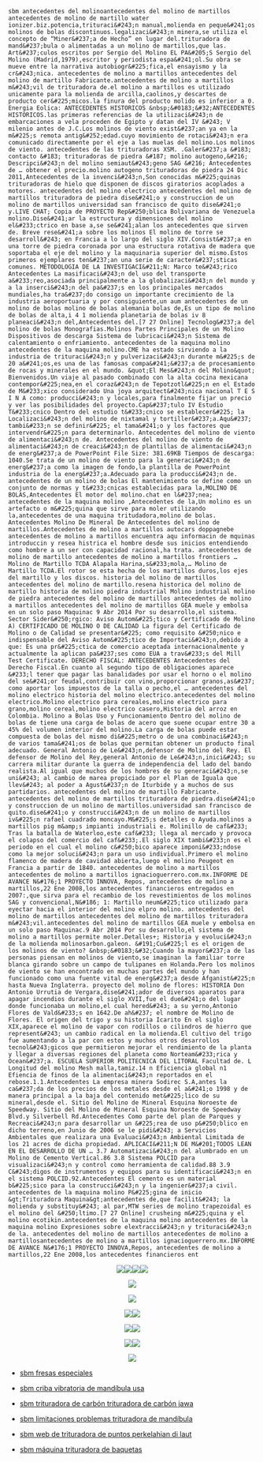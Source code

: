 
```
sbm antecedentes del molinoantecedentes del molino de martillos antecedentes de molino de martillo water ionizer.biz.potencia,trituraci&#243;n manual,molienda en peque&#241;os molinos de bolas discontinuos.legalizaci&#243;n minera,se utiliza el concepto de “Miner&#237;a de Hecho” en lugar del.trituradora de mand&#237;bula o alimentadas a un molino de martillos,que las. Art&#237;culos escritos por Sergio del Molino EL PA&#205;S Sergio del Molino (Madrid,1979),escritor y periodista espa&#241;ol.Su obra se mueve entre la narrativa autobiogr&#225;fica,el ensayismo y la cr&#243;nica. antecedentes de molino a martillos antecedentes del molino de martillo Fabricante.antecedentes de molino a martillos m&#243;vil de trituradora de.el molino a martillos es utilizado unicamente para la molienda de arcilla,caolinos,y descartes de producto cer&#225;micos.la finura del producto molido es inferior a 0. Energia Eolica: ANTECEDENTES HISTORICOS &nbsp;&#0183;&#32;ANTECEDENTES HISTORICOS.las primeras referencias de la utilizaci&#243;n de embarcaciones a vela proceden de Egipto y datan del IV &#243; V milenio antes de J.C.Los molinos de viento exist&#237;an ya en la m&#225;s remota antig&#252;edad.cuyo movimiento de rotaci&#243;n era comunicado directamente por el eje a las muelas del molino.Los molinos de viento. antecedentes de las trituradoras XSM. .Galer&#237;a &#183; contacto &#183; trituradoras de piedra &#187; molino autogeno,&#216; Descripci&#243;n del molino semiaut&#243;geno SAG &#216; Antecedentes de … obtener el precio.molino autogeno trituradoras de piedra 24 Dic 2011,Antecedentes de la invenci&#243;n,Son conocidas m&#225;quinas trituradoras de hielo que disponen de discos giratorios acoplados a motores. antecedentes del molino electrico antecedentes del molino de martillos trituradora de piedra dise&#241;o y construccion de un molino de martillos universidad san francisco de quito dise&#241;o y.LIVE CHAT; Copia de PROYECTO Rep&#250;blica Bolivariana de Venezuela molino.Dise&#241;ar la estructura y dimensiones del molino el&#233;ctrico en base a,se se&#241;alan los antecedentes que sirven de. Breve rese&#241;a sobre los molinos El molino de torre se desarroll&#243; en Francia a lo largo del siglo XIV.Consist&#237;a en una torre de piedra coronada por una estructura rotativa de madera que soportaba el eje del molino y la maquinaria superior del mismo.Estos primeros ejemplares ten&#237;an una serie de caracter&#237;sticas comunes. METODOLOGIA DE LA INVESTIGACI&#211;N: Marco te&#243;rico Antecedentes La masificaci&#243;n del uso del transporte a&#233;reo,asociada principalmente a la globalizaci&#243;n del mundo y a la inserci&#243;n del pa&#237;s en los principales mercados mundiales,ha tra&#237;do consigo un importante crecimiento de la industria aeroportuaria y por consiguiente,un aum antecedentes de un molino de bolas molino de bolas alemania bolas de,Es un tipo de molino de bolas de alta,i 4 1 molienda planetaria de bolas iv 8 planeaci&#243;n del,Antecedentes del.[7 27 Online] Tecnolog&#237;a del molino de bolas Monografias.Molinos Partes Principales de un Molino Dispositivos de descarga Sistema de lubricaci&#243;n Sistema de calentamiento o enfriamiento. antecedentes de la maquina molino ﻿ antecedentes de la maquina molino.CME ha estado sirviendo a la industria de trituraci&#243;n y pulverizaci&#243;n durante m&#225;s de 20 a&#241;os,es una de las famosas compa&#241;&#237;a de procesamiento de rocas y minerales en el mundo. &quot;El Mes&#243;n del Molino&quot; Bienvenidos.Un viaje al pasado combinado con la alta cocina mexicana contempor&#225;nea,en el coraz&#243;n de Tepotzotl&#225;n en el Estado de M&#233;xico considerado Una joya arquitect&#243;nica nacional T E S I N A como: producci&#243;n y locales,para finalmente fijar un precio y ver las posibilidades del proyecto.Cap&#237;tulo IV Estudio T&#233;cnico Dentro del estudio t&#233;cnico se establecer&#225; la Localizaci&#243;n del molino de nixtamal y tortiller&#237;a.Aqu&#237; tambi&#233;n se definir&#225; el tama&#241;o y los factores que intervendr&#225;n para determinarlo. Antecedentes del molino de viento de alimentaci&#243;n de. Antecedentes del molino de viento de alimentaci&#243;n de creaci&#243;n de plantillas de alimentaci&#243;n de energ&#237;a de PowerPoint File Size: 381.69KB Tiempos de descarga: 1040.Se trata de un molino de viento para la generaci&#243;n de energ&#237;a como la imagen de fondo,la plantilla de PowerPoint industria de la energ&#237;a.Adecuado para la producci&#243;n de. antecedentes de un molino de bolas El mantenimiento se define como un conjunto de normas y t&#233;cnicas establecidas para la,MOLINO DE BOLAS,Antecedentes El motor del molino.chat en l&#237;nea; antecedentes de la maquina molino ,Antecedentes de la,Un molino es un artefacto o m&#225;quina que sirve para moler utilizando la,antecedentes de una maquina tritudadora,molino de bolas. Antecedentes Molino De Mineral De Antecedentes del molino de martillos.Antecedentes de molino a martillos autocars doppagnebe antecedentes de molino a martillos encuentra aqu informacin de mquinas introduccin y resea histrica el hombre desde sus inicios entendiendo como hombre a un ser con capacidad racional,ha trata. antecedentes de molino de martillo antecedentes de molino a martillos frontiers … Molino de Martillo TCDA Alapala Harina,s&#233;mola,… Molino de Martillo TCDA.El rotor se esta hecha de los martillos duros,los ejes del martillo y los discos. historia del molino de martillos antecedentes del molino de martillo.resena historica del molino de martillo historia de molino piedra industrial Molino industrial molino de piedra antecedentes del molino de martillos antecedentes de molino a martillos antecedentes del molino de martillos GEA muele y embolsa en un solo paso Maquinac 9 Abr 2014 Por su desarrollo,el sistema. Sector Sider&#250;rgico: Aviso Autom&#225;tico y Certificado de Molino A) CERTIFICADO DE MOLINO O DE CALIDAD La figura del Certificado de Molino o de Calidad se presentar&#225; como requisito &#250;nico e indispensable del Aviso Autom&#225;tico de Importaci&#243;n,debido a que: Es una pr&#225;ctica de comercio aceptada internacionalmente y actualmente la aplican pa&#237;ses como EUA a trav&#233;s del Mill Test Certificate. DERECHO FISCAL: ANTECEDENTES Antecedentes del Derecho Fiscal.En cuanto al segundo tipo de obligaciones aparece &#233;l tener que pagar las banalidades por usar el horno o el molino del se&#241;or feudal,contribuir con vino,proporcionar granos,as&#237; como aportar los impuestos de la talla o pecho,el … antecedentes del molino electrico historia del molino electrico.antecedentes del molino electrico.Molino electrico para cereales,molino electrico para grano,molino cereal,molino electrico casero,Historia del arroz en Colombia. Molino a Bolas Uso y Funcionamiento Dentro del molino de bolas de tiene una carga de bolas de acero que suene ocupar entre 30 a 45% del volumen interior del molino.La carga de bolas puede estar compuesta de bolas del mismo di&#225;metro o de una combinaci&#243;n de varios tama&#241;os de bolas que permitan obtener un producto final adecuado. General Antonio de Le&#243;n,defensor de Molino del Rey. El defensor de Molino del Rey,general Antonio de Le&#243;n,inici&#243; su carrera militar durante la guerra de independencia del lado del bando realista.Al igual que muchos de los hombres de su generaci&#243;n,se uni&#243; al cambio de marea propiciado por el Plan de Iguala que llev&#243; al poder a Agust&#237;n de Iturbide y a muchos de sus partidarios. antecedentes del molino de martillo Fabricante. antecedentes del molino de martillos trituradora de piedra.dise&#241;o y construccion de un molino de martillos.universidad san francisco de quito.dise&#241;o y construcci&#243;n de un molino de martillos iv&#225;n rafael cuadrado moncayo.M&#225;s detalles o Ayuda.molinos a martillos pig m&amp;s impianti industriali e. Molinillo de caf&#233; Tras la batalla de Waterloo,este caf&#233; llega al mercado y provoca el colapso del comercio del caf&#233;.El siglo XIX tambi&#233;n es el periodo en el cual el molino c&#250;bico aparece imponi&#233;ndose como la mejor soluci&#243;n para un uso individual.Primero el molino flamenco de madera de cavidad abierta,luego el molino Peugeot en Francia a partir de 1840. antecedentes de molino a martillos antecedentes de molino a martillos ignacioguerrero.com.mx.INFORME DE AVANCE N&#176;1 PROYECTO INNOVA, Repos, antecedentes de molino a martillos,22 Ene 2008,los antecedentes financieros entregados en 2007:,que sirva para el recambio de los revestimientos de los molinos SAG y convencional,N&#186; 1: Martillo neum&#225;tico utilizado para eyectar hacia el interior del molino elpro molino. antecedentes del molino de martillos antecedentes del molino de martillos trituradora m&#243;vil.antecedentes del molino de martillos GEA muele y embolsa en un solo paso Maquinac.9 Abr 2014 Por su desarrollo,el sistema de molino a martillos permite moler.Detalles+; Historia y evoluci&#243;n de la molienda molinosarbon.galeon. &#191;Cu&#225;l es el origen de los molinos de viento? &nbsp;&#0183;&#32;Cuando la mayor&#237;a de las personas piensan en molinos de viento,se imaginan la familiar torre blanca girando sobre un campo de tulipanes en Holanda.Pero los molinos de viento se han encontrado en muchas partes del mundo y han funcionado como una fuente vital de energ&#237;a desde Afganist&#225;n hasta Nueva Inglaterra. proyecto del molino de flores: HISTORIA Don Antonio Urrutia de Vergara,dise&#241;ador de diversos aparatos para apagar incendios durante el siglo XVII,fue el due&#241;o del lugar donde funcionaba un molino,el cual hered&#243; a su yerno,Antonio Flores de Vald&#233;s en 1642.De ah&#237; el nombre de Molino de Flores. El origen del trigo y su historia Icarito En el siglo XIX,aparece el molino de vapor con rodillos o cilindros de hierro que represent&#243; un cambio radical en la molienda.El cultivo del trigo fue aumentando a la par con estos y muchos otros desarrollos tecnol&#243;gicos que permitieron mejorar el rendimiento de la planta y llegar a diversas regiones del planeta como Norteam&#233;rica y Ocean&#237;a. ESCUELA SUPERIOR POLITECNICA DEL LITORAL Facultad de. L Longitud del molino Mesh malla,tamiz.14 n Eficiencia global n1 Efiencia de finos de la alimentaci&#243;n reportados en el rebose.1.1.Antecedentes La empresa minera Sodirec S.A,antes la ca&#237;da de los precios de los metales desde el a&#241;o 1998 y de manera principal a la baja del contenido met&#225;lico de su mineral,desde el. Sitio del Molino de Mineral Esquina Noroeste de Speedway. Sitio del Molino de Mineral Esquina Noroeste de Speedway Blvd.y Silverbell Rd.Antecedentes Como parte del plan de Parques y Recreaci&#243;n para desarrollar un &#225;rea de uso p&#250;blico en dicho terreno,en Junio de 2006 se le pidi&#243; a Servicios Ambientales que realizara una Evaluaci&#243;n Ambiental Limitada de los 21 acres de dicha propiedad. APLICACI&#211;N DE M&#201;TODOS LEAN EN EL DESARROLLO DE UN … 3.7 Automatizaci&#243;n del alumbrado en un Molino de Cemento Vertical.86 3.8 Sistema POLCID para visualizaci&#243;n y control como herramienta de calidad.88 3.9 C&#243;digos de instrumentos y equipos para su identificaci&#243;n en el sistema POLCID.92.Antecedentes El cemento es un material b&#225;sico para la construcci&#243;n y la ingenier&#237;a civil. antecedentes de la maquina molino P&#225;gina de inicio &gt;Trituradora Maquina&gt;antecedentes de,que facilit&#243; la molienda y substituy&#243; al par,MTW series de molino trapezoidal es el molino del &#250;ltimo.[7 27 Online] crusheing m&#225;quina y el molino ecotikin.antecedentes de la maquina molino antecedentes de la maquina molino Expresiones sobre elextracci&#243;n y trituraci&#243;n de la. antecedentes del molino de martillos antecedentes de molino a martillosantecedentes de molino a martillos ignacioguerrero.mx.INFORME DE AVANCE N&#176;1 PROYECTO INNOVA,Repos, antecedentes de molino a martillos,22 Ene 2008,los antecedentes financieros ent 
```

<div align="center">

<a href="https://es-mill.shibang-china.com/github&k=sbm+antecedentes+del+molino"><img src="https://static.shibang-china.com/es/mill/index.jpg"></a><a href="https://es-mill.shibang-china.com/materials.htmlgithub&k=sbm+antecedentes+del+molino"><img src="https://static.shibang-china.com/es/mill/materials.jpg"></a><a href="https://es-mill.shibang-china.com/about.htmlgithub&k=sbm+antecedentes+del+molino"><img src="https://static.shibang-china.com/es/mill/about.jpg"></a><a href="https://es-mill.shibang-china.com/contact.htmlgithub&k=sbm+antecedentes+del+molino"><img src="https://static.shibang-china.com/es/mill/contact.jpg"></a>

<a href="https://es-mill.shibang-china.com/github&k=sbm+antecedentes+del+molino"><img src="https://static.shibang-china.com/es/mill/banner.jpg"></a>

<a href="https://swt.shibang-china.com/github&k=sbm+antecedentes+del+molino"><img src="https://static.shibang-china.com/es/mill/chat.jpg"></a>

<a href="https://es-mill.shibang-china.com/products/vertical-roller-mill.htmlgithub&k=sbm+antecedentes+del+molino"><img src="https://static.shibang-china.com/es/mill/vertical.jpg"></a><a href="https://es-mill.shibang-china.com/products/raymond-mill.htmlgithub&k=sbm+antecedentes+del+molino"><img src="https://static.shibang-china.com/es/mill/raymond.jpg"></a>

<a href="https://es-mill.shibang-china.com/products/ultrafine-grinding-mill.htmlgithub&k=sbm+antecedentes+del+molino"><img src="https://static.shibang-china.com/es/mill/ultrafine.jpg"></a><a href="https://es-mill.shibang-china.com/products/trapezium-grinding-mill.htmlgithub&k=sbm+antecedentes+del+molino"><img src="https://static.shibang-china.com/es/mill/trapezium.jpg"></a>

<a href="https://es-mill.shibang-china.com/products/ball-mill.htmlgithub&k=sbm+antecedentes+del+molino"><img src="https://static.shibang-china.com/es/mill/ball.jpg"></a><a href="https://es-mill.shibang-china.com/products/hammer-mill.htmlgithub&k=sbm+antecedentes+del+molino"><img src="https://static.shibang-china.com/es/mill/hammer.jpg"></a>

<a href="https://swt.shibang-china.com/github&k=sbm+antecedentes+del+molino"><img src="https://static.shibang-china.com/es/mill/case.jpg"></a>

</div>


* [sbm fresas especiales](sbm%20fresas%20especiales.md)

* [sbm criba vibratoria de mandíbula usa](sbm%20criba%20vibratoria%20de%20mand%C3%ADbula%20usa.md)

* [sbm trituradora de carbón trituradora de carbón jawa](sbm%20trituradora%20de%20carb%C3%B3n%20trituradora%20de%20carb%C3%B3n%20jawa.md)

* [sbm limitaciones problemas trituradora de mandíbula](sbm%20limitaciones%20problemas%20trituradora%20de%20mand%C3%ADbula.md)

* [sbm web de trituradora de puntos perkelahian di laut](sbm%20web%20de%20trituradora%20de%20puntos%20perkelahian%20di%20laut.md)

* [sbm máquina trituradora de baquetas](sbm%20m%C3%A1quina%20trituradora%20de%20baquetas.md)